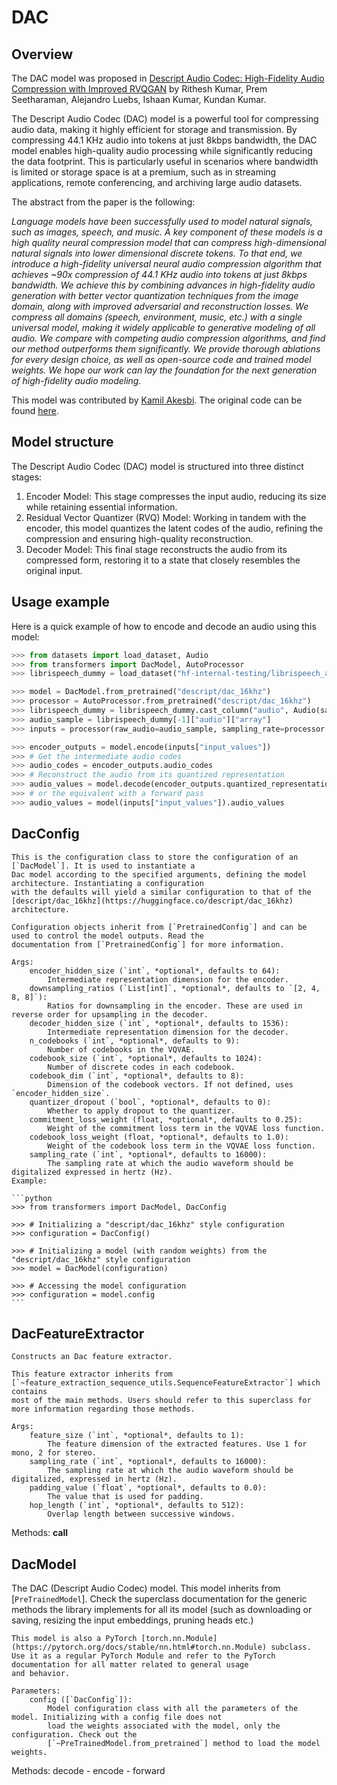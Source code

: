 <!--Copyright 2024 The HuggingFace Team. All rights reserved.

Licensed under the Apache License, Version 2.0 (the "License"); you may not use this file except in compliance with
the License. You may obtain a copy of the License at

http://www.apache.org/licenses/LICENSE-2.0

Unless required by applicable law or agreed to in writing, software distributed under the License is distributed on
an "AS IS" BASIS, WITHOUT WARRANTIES OR CONDITIONS OF ANY KIND, either express or implied. See the License for the
specific language governing permissions and limitations under the License.

⚠️ Note that this file is in Markdown but contain specific syntax for our doc-builder (similar to MDX) that may not be
rendered properly in your Markdown viewer.

-->

# DAC

## Overview


The DAC model was proposed in [Descript Audio Codec: High-Fidelity Audio Compression with Improved RVQGAN](https://arxiv.org/abs/2306.06546) by Rithesh Kumar, Prem Seetharaman, Alejandro Luebs, Ishaan Kumar, Kundan Kumar.

The Descript Audio Codec (DAC) model is a powerful tool for compressing audio data, making it highly efficient for storage and transmission. By compressing 44.1 KHz audio into tokens at just 8kbps bandwidth, the DAC model enables high-quality audio processing while significantly reducing the data footprint. This is particularly useful in scenarios where bandwidth is limited or storage space is at a premium, such as in streaming applications, remote conferencing, and archiving large audio datasets.

The abstract from the paper is the following:

*Language models have been successfully used to model natural signals, such as images, speech, and music. A key component of these models is a high quality neural compression model that can compress high-dimensional natural signals into lower dimensional discrete tokens. To that end, we introduce a high-fidelity universal neural audio compression algorithm that achieves ~90x compression of 44.1 KHz audio into tokens at just 8kbps bandwidth. We achieve this by combining advances in high-fidelity audio generation with better vector quantization techniques from the image domain, along with improved adversarial and reconstruction losses. We compress all domains (speech, environment, music, etc.) with a single universal model, making it widely applicable to generative modeling of all audio. We compare with competing audio compression algorithms, and find our method outperforms them significantly. We provide thorough ablations for every design choice, as well as open-source code and trained model weights. We hope our work can lay the foundation for the next generation of high-fidelity audio modeling.*

This model was contributed by [Kamil Akesbi](https://huggingface.co/kamilakesbi).
The original code can be found [here](https://github.com/descriptinc/descript-audio-codec/tree/main?tab=readme-ov-file).


## Model structure

The Descript Audio Codec (DAC) model is structured into three distinct stages:

1. Encoder Model: This stage compresses the input audio, reducing its size while retaining essential information.
2. Residual Vector Quantizer (RVQ) Model: Working in tandem with the encoder, this model quantizes the latent codes of the audio, refining the compression and ensuring high-quality reconstruction.
3. Decoder Model: This final stage reconstructs the audio from its compressed form, restoring it to a state that closely resembles the original input.

## Usage example 

Here is a quick example of how to encode and decode an audio using this model: 

```python 
>>> from datasets import load_dataset, Audio
>>> from transformers import DacModel, AutoProcessor
>>> librispeech_dummy = load_dataset("hf-internal-testing/librispeech_asr_dummy", "clean", split="validation")

>>> model = DacModel.from_pretrained("descript/dac_16khz")
>>> processor = AutoProcessor.from_pretrained("descript/dac_16khz")
>>> librispeech_dummy = librispeech_dummy.cast_column("audio", Audio(sampling_rate=processor.sampling_rate))
>>> audio_sample = librispeech_dummy[-1]["audio"]["array"]
>>> inputs = processor(raw_audio=audio_sample, sampling_rate=processor.sampling_rate, return_tensors="pt")

>>> encoder_outputs = model.encode(inputs["input_values"])
>>> # Get the intermediate audio codes
>>> audio_codes = encoder_outputs.audio_codes
>>> # Reconstruct the audio from its quantized representation
>>> audio_values = model.decode(encoder_outputs.quantized_representation)
>>> # or the equivalent with a forward pass
>>> audio_values = model(inputs["input_values"]).audio_values
```

## DacConfig


    This is the configuration class to store the configuration of an [`DacModel`]. It is used to instantiate a
    Dac model according to the specified arguments, defining the model architecture. Instantiating a configuration
    with the defaults will yield a similar configuration to that of the
    [descript/dac_16khz](https://huggingface.co/descript/dac_16khz) architecture.

    Configuration objects inherit from [`PretrainedConfig`] and can be used to control the model outputs. Read the
    documentation from [`PretrainedConfig`] for more information.

    Args:
        encoder_hidden_size (`int`, *optional*, defaults to 64):
            Intermediate representation dimension for the encoder.
        downsampling_ratios (`List[int]`, *optional*, defaults to `[2, 4, 8, 8]`):
            Ratios for downsampling in the encoder. These are used in reverse order for upsampling in the decoder.
        decoder_hidden_size (`int`, *optional*, defaults to 1536):
            Intermediate representation dimension for the decoder.
        n_codebooks (`int`, *optional*, defaults to 9):
            Number of codebooks in the VQVAE.
        codebook_size (`int`, *optional*, defaults to 1024):
            Number of discrete codes in each codebook.
        codebook_dim (`int`, *optional*, defaults to 8):
            Dimension of the codebook vectors. If not defined, uses `encoder_hidden_size`.
        quantizer_dropout (`bool`, *optional*, defaults to 0):
            Whether to apply dropout to the quantizer.
        commitment_loss_weight (float, *optional*, defaults to 0.25):
            Weight of the commitment loss term in the VQVAE loss function.
        codebook_loss_weight (float, *optional*, defaults to 1.0):
            Weight of the codebook loss term in the VQVAE loss function.
        sampling_rate (`int`, *optional*, defaults to 16000):
            The sampling rate at which the audio waveform should be digitalized expressed in hertz (Hz).
    Example:

    ```python
    >>> from transformers import DacModel, DacConfig

    >>> # Initializing a "descript/dac_16khz" style configuration
    >>> configuration = DacConfig()

    >>> # Initializing a model (with random weights) from the "descript/dac_16khz" style configuration
    >>> model = DacModel(configuration)

    >>> # Accessing the model configuration
    >>> configuration = model.config
    ```

## DacFeatureExtractor


    Constructs an Dac feature extractor.

    This feature extractor inherits from [`~feature_extraction_sequence_utils.SequenceFeatureExtractor`] which contains
    most of the main methods. Users should refer to this superclass for more information regarding those methods.

    Args:
        feature_size (`int`, *optional*, defaults to 1):
            The feature dimension of the extracted features. Use 1 for mono, 2 for stereo.
        sampling_rate (`int`, *optional*, defaults to 16000):
            The sampling rate at which the audio waveform should be digitalized, expressed in hertz (Hz).
        padding_value (`float`, *optional*, defaults to 0.0):
            The value that is used for padding.
        hop_length (`int`, *optional*, defaults to 512):
            Overlap length between successive windows.
    

Methods: __call__

## DacModel

The DAC (Descript Audio Codec) model.
    This model inherits from [`PreTrainedModel`]. Check the superclass documentation for the generic methods the
    library implements for all its model (such as downloading or saving, resizing the input embeddings, pruning heads
    etc.)

    This model is also a PyTorch [torch.nn.Module](https://pytorch.org/docs/stable/nn.html#torch.nn.Module) subclass.
    Use it as a regular PyTorch Module and refer to the PyTorch documentation for all matter related to general usage
    and behavior.

    Parameters:
        config ([`DacConfig`]):
            Model configuration class with all the parameters of the model. Initializing with a config file does not
            load the weights associated with the model, only the configuration. Check out the
            [`~PreTrainedModel.from_pretrained`] method to load the model weights.


Methods: decode
    - encode
    - forward
